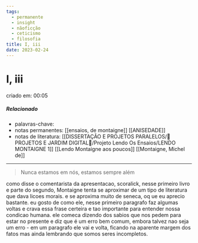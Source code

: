 ```yaml
---
tags:
  - permanente
  - insight
  - nãoficção
  - ceticismo
  - filosofia
title: I, iii
date: 2023-02-24
---
```

# I, iii
criado em: 00:05

##### Relacionado
- palavras-chave: 
- notas permanentes: [[ensaios, de montaigne]] [[ANISEDADE]]
- notas de literatura: [[DISSERTAÇÃO E PROJETOS PARALELOS/🏡 PROJETOS E JARDIM DIGITAL🌱/Projeto Lendo Os Ensaios/LENDO MONTAIGNE 1]] [[Lendo Montaigne aos poucos]] [[Montaigne, Michel de]]

---
>Nunca estamos em nós, estamos sempre além

como disse o comentarista da apresentacao, scoralick, nesse primeiro livro e parte do segundo, Montaigne tenta se aproximar de um tipo de literatura que dava licoes morais. e se aproxima muito de seneca, oq ue eu aprecio bastante. eu gosto de como ele, nesse primeiro paragrafo faz algumas voltas e crava essa frase certeira e tao importante para entender nossa condicao humana. 
ele comeca dizendo dos sabios que nos pedem para estar no presente e diz que é um erro bem comum, embora talvez nao seja um erro - em um paragrafo ele vai e volta, ficando na aparente margem dos fatos mas ainda lembrando que somos seres incompletos.